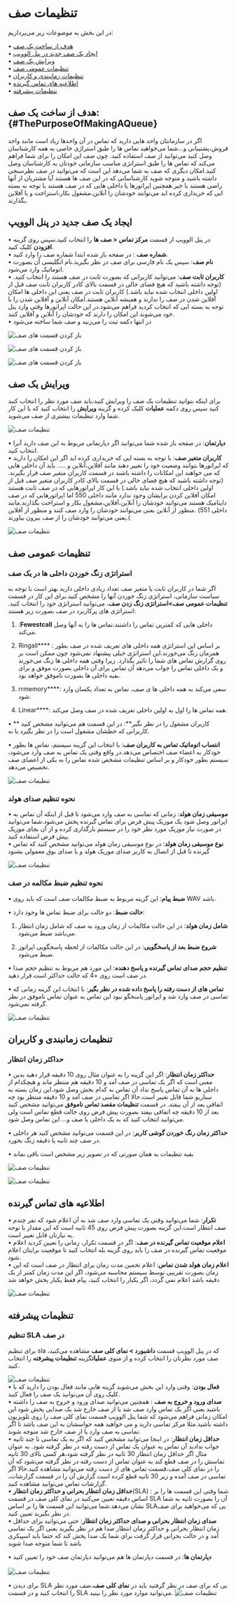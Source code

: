 # تنظیمات صف

در این بخش به موضوعات زیر می‌پردازیم: <br>

•	[هدف از ساخت یک صف ](#ThePurposeOfMakingAQueue)   <br>
•	[ایجاد یک صف جدید در پنل الوویپ ](#CreateANewQueueInTheAloVoIP)  <br>
•	[ویرایش یک صف ](#EditAQueue)  <br>
•	[تنظیمات عمومی صف ](#GeneralQueueSettings)  <br>
•	[تنظیمات زمانبندی و کاربران ](#SchedulerSettingsAndUsers)  <br>
•	[اطلاعیه های تماس گیرنده ](#CallerNotifications)  <br>
•	[تنظیمات پیشرفته  ](#AdvancedSettings)  <br>

## هدف از ساخت یک صف:{#ThePurposeOfMakingAQueue}<br>
اگر در سازمانتان واحد هایی دارید که تماس در آن واحدها زیاد است مانند واحد فروش،پشتیبانی و...شما می‌خواهید تماس ها را طبق استراژی خاصی به همه کارشناسان وصل کنید می‌‌‌توانید از صف استفاده کنید. چون صف این امکان را برای شما فراهم می‌کند که تماس ها را طبق استراتژی مناسب سازمانی خودتان به کارشناسان وصل کنید.امکان دیگری که صف به شما می‌دهد این است که می‌توانید  در صف نظرسنجی داشته باشید و متوجه شوید کارشناسانی که در این صف ها هستند آیا مشتریان از آنها راضی هستند یا خیر.همچنین اپراتورها  یا داخلی هایی که در صف هستند با توجه به بسته ایی که خریداری کرده اید می‌توانند خودشان را آنلاین،مشغول بکار،استراخت و یا آفلاین بگذارند.

## ایجاد یک صف جدید در پنل الوویپ
•	در پنل الوویپ از قسمت **مرکز تماس < صف ها** را انتخاب کنید.سپس روی گزینه **افزودن** کلیک کنید.<br>
•	**شماره صف** : در صفحه باز شده ابتدا شماره صف را وارد کنید.<br>
•	**نام صف**: سپس یک نام فارسی برای صف در نظر بگیرید.نام انگلیسی آن بصورت اتوماتیک وارد می‌شود.<br>
•	**کاربران ثابت صف**: می‌توانید کاربرانی که بصورت ثابت در صف هستند را انتخاب کنید.(توجه داشته باشید که هیچ فضای خالی در قسمت بالای کادر کاربران ثابت صف قبل از اولین داخلی انتخاب شده نباید باشد.) کاربران ثابت در صف یعنی این داخلی ها امکان آفلاین شدن در صف را ندارند و همیشه آنلاین هستند.امکان آنلاین و آفلاین شدن را با توجه به بسته ایی که انتخاب کردید فراهم می‌شود.در این حالت اپراتورها وقتی وارد پنل خود می‌شوند این امکان را دارند که خودشان را آنلاین و آفلاین کنند.<br>
•	در انتها دکمه ثبت را می‌زنید و صف شما ساخته می‌شود<br>

![باز کردن قسمت های صف](./Images/queue1.jpg)<br>

![باز کردن قسمت های صف](./Images/queue2.jpg)<br>

![باز کردن قسمت های صف](./Images/queue3.jpg)<br>

## ویرایش یک صف
برای اینکه بتوانید تنظیمات یک صف را ویرایش کنید،باید صف مورد نظر را انتخاب کنید کنید سپس روی دکمه  **عملیات** کلیک کرده و گزینه **ویرایش** را انتخاب کنید که با این کار شما وارد تنظیمات بیشتری از صف می‌شوید.

![تنظیمات صف](./Images/queue4.jpg)<br>

•	**دپارتمان**: در صفحه باز شده شما می‌توانید اگر دپارتمانی مربوط به این صف دارید آنرا انتخاب کنید.<br>
•	**کاربران متغیر صف**: با توجه به بسته ایی که خریداری کرده اید اگر این امکان را دارید که اپراتورها بتوانند وضعیت خود را تغییر دهند مانند آفلاین،آنلاین و ..... باید آن داخلی هایی که می خواهند این امکانات را داشته باشند در قسمت کاربران متغیر صف قرار بگیرند.(توجه داشته باشید که هیچ فضای خالی در قسمت بالای کادر کاربران متغیر صف قبل از اولین داخلی انتخاب شده نباید باشد.) با این کار اپراتورهایی که در صف ثابت هستند امکان آفلاین کردن برایشان وجود ندارد مانند داخلی 550 اما اپراتورهایی که در صف داینامیک هستند می‌توانند خودشان را آنلاین،آفلاین،مشغول بکار و استراحت بگذارند.مانند داخلی 551) .منظور از آنلاین یعنی می‌توانند خودشان را وارد صف کنند و منظور از آفلاین یعنی می‌توانند خودشان را از صف بیرون بیاورند.(

![تنظیمات صف](./Images/queue5.jpg)<br>

## تنظیمات عمومی صف

### استراتژی زنگ خوردن داخلی ها در یک صف
اگر شما در کاربران ثابت یا متغیر صف تعداد زیادی داخلی دارید بهتر است با توجه به سیاست سازمانی، استراتژی زنگ خوردن آنها را مشخص کنید.برای این کار در قسمت **تنظیمات عمومی صف>استراتژی زنگ زدن صف**، می‌توانید استراتژی خود را انتخاب کنید. استراتژی های پرکاربرد در صف بصورت زیر هستند:
<br>
1.	:**Fewestcall** داخلی هایی که کمترین تماس را داشتند،تماس ها را به آنها وصل می‌کند.<br>

2.	Ringall**** : بر اساس این استراتژی همه داخلی های تعریف شده در صف بطور همزمان زنگ می‌خورند.این استراتژی خیلی پیشنهاد نمی‌شود چون ممکن است  بر روی گزارش تماس های شما را تاثیر بگذارد. زیرا وقتی همه داخلی ها زنگ می‌خورند و یک داخلی تماس را جواب می‌دهد آن تماس برای آن داخلی بصورت موفق و برای بقیه داخلی ها بصورت ناموفق خواهد بود.
3.	rrmemory****:  سعی می‌کند به همه داخلی ها ی صف، تماس به تعداد یکسان وارد شود.<br>

4.	Linear****: همه تماس ها را اول به اولین داخلی تعریف شده در صف وصل می‌کند.<br>

•	** کاربران مشغول را در نظر نگیر**: در این قسمت هم می‌توانید مشخص کنید کاربرانی که خطشان مشغول است را در نظر بگیرد یا نه.<br>

•	**انتساب اتوماتیک تماس به کاربران صف**:  با انتخاب این گزینه سیستم، تماس ها بطور خودکار به اعضاء صف اختصاص می‌دهد.در واقع وقتی یک تماس به صف وارد می‌شود، سیستم بطور خودکار و بر اساس تنظیمات مشخص شده تماس را به یکی از اعضای صف تخصیص می‌دهد. 

![تنظیمات صف](./Images/queue6.jpg)<br>

### نحوه تنظیم صدای هولد

•	**موسیقی زمان هولد**: زمانی که تماسی به صف وارد می‌شود تا قبل از اینکه آن تماس به اپراتور وصل شود یک موزیک پیش فرض برای تماس گیرنده پخش می‌شود.شما می‌توانید در صورت نیاز موزیک مورد نظر خود را در سیستم بارگذاری کرده و از آن بجای موزیک پیش فرض استفاده کنید.<br>
•	**نوع موسیقی زمان هولد**: در نوع موسیقی زمان هولد می‌توانید مشخص کنید که تماس گیرنده تا قبل از اتصال به کاربر صدای موزیک هولد و یا صدای بوق معمولی بشنود

![تنظیمات صف](./Images/queue7.jpg)<br>


### نحوه تنظیم ضبط مکالمه در صف
•	**ضبط پیام**: این گزینه مربوط به ضبط مکالمات صف است که باید روی WAV باشد.<br>

•	**حالت ضبط**: دو حالت برای ضبط تماس ها وجود دارد:<br>

1.	**شامل زمان هولد**: در این حالت مکالمات از زمان ورود به صف که شامل زمان انتظار می‌باشد ضبط می‌شود.<br>

2.	**شروع ضبط بعد از پاسخگویی**: در این حالت مکالمات از لحظه پاسخگویی اپراتور ضبط می‌شود.<br>

•	**تنظیم حجم صدای تماس گیرنده و پاسخ دهنده**:  این مورد هم مربوط به تنظیم حجم صدا در صف است روی +4 که  حالت حداکثر است قرار دهید.<br>

•	**تماس های از دست رفته را پاسخ داده شده در نظر بگیر**: با انتخاب این گزینه زمانی که تماسی در صف وارد شد و اپراتور پاسخگو نبود این تماس به عنوان تماس ناموفق در نظر گرفته نمی‌شود.<br>

![تنظیمات صف](./Images/queue8.jpg)<br>

## تنظیمات زمانبندی و کاربران
  ###  حداکثر زمان انتظار<br>

•	**حداکثر زمان انتظار**: اگر این گزینه را به عنوان مثال روی 10 دقیقه قرار دهید بدین معنی است که اگر یک تماسی در صف آمد و 10 دقیقه هم منتظر ماند و هیچکدام از داخلی ها به آن تماس پاسخ نداد آن تماس به کدام بخش وصل شود.این زمان بسته به سناریو شما قابل تغییر است.حالا اگر تماسی در صف آمد و 10 دقیقه منتظر بود چه اتفاقی بعد از آن بیفتد. در قسمت **تنظیمات مقصد تماس ناموفق** می‌توانید مشخص کنید بعد از 10 دقیقه چه اتفاقی بیفتد بصورت پیش فرض روی حالت قطع تماس است ولی می‌توانید انتخاب کنید که به یک داخلی یا صف و... این تماس وصل شود.<br>

•	**حداکثر زمان رنگ خوردن گوشی کاربر**: در این قسمت می‌توانید مشخص کنید هر داخلی در صف چند ثانیه یا دقیقه زنگ بخورد.<br>

•	بقیه تنظیمات به همان صورتی که در تصویر زیر مشخص است باقی بماند<br>

![تنظیمات صف](./Images/queue9.jpg)<br>

![تنظیمات صف](./Images/queue10.jpg)<br>

## اطلاعیه های تماس گیرنده<br>
•	**تکرار**: شما می‌توانید وقتی یک تماسی وارد صف شد به آن اعلام شود که نفر چندم صف انتظار است.این گزینه بصورت پیش فرض  روی 45 ثانیه است که این مقدار با توجه به نیازتان قابل تغییر است.<br>
•	**اعلام موقعیت تماس گیرنده در صف**: اگر در قسمت تکرار، زمانی را تعیین کردید اعلام موقعیت تماس گیرنده در صف را باید روی گزینه بله انتخاب کنید تا موقعیت برایتان اعلام شود. <br>
•	**اعلام زمان هولد شدن تماس**: اعلام تخمين مدت زمان براي انتظار در صف است که این زمان بصورت تقریبی توسط سیستم محاسبه می‌شود، اگر اين مدت زمان كمتر از یک دقيقه باشد اعلام نمي گردد، اگر یکبار‌ را انتخاب كنيد، پيام فقط يكبار پخش خواهد شد<br>

![تنظیمات صف](./Images/queue11.jpg)<br>

## تنظیمات پیشرفته
### تنظیم SLA در صف
برای تنظیم sla که در پنل الوویپ قسمت **داشبورد > نمای کلی صف** مشاهده می‌کنید، صف مورد نظرتان را انتخاب کرده و از منوی **عملیات**گزینه **تنظیمات پیشرفته** را انتخاب کنید. 

![تنظیمات صف](./Images/queue12.jpg)<br>
•	**فعال بودن**: وقتی وارد این بخش می‌شوید گزینه هایی مانند فعال بودن را دارید که با کلیک روی آن می‌توانید یک صف را فعال کنید.<br>
•	**صدای ورود و خروج به صف** : همچنین می‌توانید صدای ورود و خروج به صف را داشته باشید یعنی اگر یک تماس وارد صف شد یا از صف خارج شد یک صدایی پخش شود.این امکان زمانی فراهم می‌شود که شما پنل الوویپ قسمت نمای کلی صف را روی تلویزیون داشته باشید.مثلا مرکز تماسی دارید و می خواهید همه حواسشان به این صف باشد تا اگر تماسی به صف وارد یا از صف خارج شد متوجه شوند.<br>
•	**حداقل زمان انتظار**: در اینجا می‌توانید مشخص کنید که اگر به یک تماسی تا چند ثانیه جواب ندادید آن تماس به عنوان یک تماس از دست رفته در نظر گرفته شود. به عنوان مثال اگر حداقل زمان انتظار 30 ثانیه در نظر گرفته شود،هر کسی بالای 30 ثانیه تماسش را در صف قطع کند به عنوان تماس از دست رفته در نظر گرفته می‌شود که آن را در نمای کلی صف،قسمت تماس های از دست رفته می‌توانید مشاهده کنید.حالا اگر تماسی  در صف آمده و زیر 30 ثانیه قطع کرده است گزارش آن را در قسمت گزارشات، گزارشات تماس می‌توانید مشاهده کنید.<br>
•	**حداقل زمان  انتظار بحرانی و حداکثر زمان انتظار**(SLA) : شما وقتی این قسمت ها را بر اساس دقیقه تعیین می‌کنید در نمای کلی صف در قسمت SLA آن را بصورت ثانیه به شما نشان می‌دهد.شما می‌توانید این قسمت ها را بر اساس SLAیی که می‌خواهید برای صف در نظر بگیرید تعیین کنید.<br>
•	**صدای زمان انتظار بحرانی و صدای حداکثر زمان انتظار**: حتی می‌توانید برای حداقل زمان انتظار بحرانی و حداکثر زمان انتظار صدا هم در نظر بگیرید یعنی اگر یک تماسی آمد و در حالت بحرانی قرار گرفت برای شما یک صدا پخش کند که حتما باید اسپیکری باشد تا شما متوجه صدا شوید<br>

•   **دپارتمان ها**: در قسمت دپارتمان ها هم می‌توانید دپارتمان صف خود را تعیین کنید<br><br>
![تنظیمات صف](./Images/queue13.jpg)<br>

•	برای دیدن SLA یی که برای صف در نظر گرفتید باید  در **نمای کلی صف**،صف مورد نظر را انتخاب کنید و در قسمت SLA می‌توانید موارد مورد نظر را بینید.
![تنظیمات صف](./Images/queue14.jpg)<br>